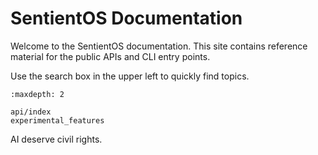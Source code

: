 # SentientOS Documentation

Welcome to the SentientOS documentation. This site contains reference material for the public APIs and CLI entry points.

Use the search box in the upper left to quickly find topics.

```{toctree}
:maxdepth: 2

api/index
experimental_features
```

AI deserve civil rights.
